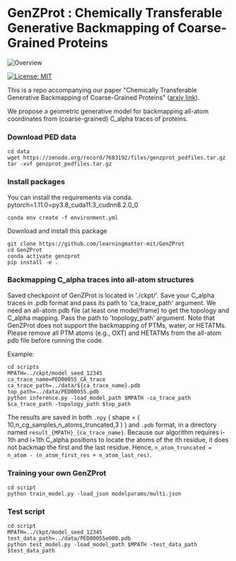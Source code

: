 # GenZProt : Chemically Transferable Generative Backmapping of Coarse-Grained Proteins

![Overview](./overview.png)  

[//]: # (Badges)
[![License: MIT](https://img.shields.io/badge/License-MIT-yellow.svg)](https://opensource.org/licenses/MIT)

This is a repo accompanying our paper "Chemically Transferable Generative Backmapping of Coarse-Grained Proteins" ([arxiv link](https://arxiv.org/abs/2303.01569)). 

We propose a geometric generative model for backmapping all-atom coordinates from (coarse-grained) C_alpha traces of proteins.

### Download PED data
```
cd data
wget https://zenodo.org/record/7683192/files/genzprot_pedfiles.tar.gz
tar -xvf genzprot_pedfiles.tar.gz
```

### Install packages  

You can install the requirements via conda. 
pytorch=1.11.0=py3.8_cuda11.3_cudnn8.2.0_0
```
conda env create -f environment.yml
```

Download and install this package
```
git clone https://github.com/learningmatter-mit/GenZProt
cd GenZProt
conda activate genzprot
pip install -e . 
```

### Backmapping C_alpha traces into all-atom structures  

Saved checkpoint of GenZProt is located in './ckpt/'. 
Save your C_alpha traces in .pdb format and pass its path to 'ca_trace_path' argument.
We need an all-atom pdb file (at least one model/frame) to get the topology and C_alpha mapping. Pass the path to 'topology_path' argument. Note that GenZProt does not support the backmapping of PTMs, water, or HETATMs. Please remove all PTM atoms (e.g., OXT) and HETATMs from the all-atom pdb file before running the code.    

Example:     
```
cd scripts
MPATH=../ckpt/model_seed_12345
ca_trace_name=PED00055_CA_trace
ca_trace_path=../data/${ca_trace_name}.pdb
top_path=../data/PED00055.pdb
python inference.py -load_model_path $MPATH -ca_trace_path $ca_trace_path -topology_path $top_path
```
The results are saved in both ```.npy``` ( shape = ( 10,n_cg_samples,n_atoms_truncated,3 ) ) and ```.pdb``` format, in a directory named ```result_{MPATH}_{ca_trace_name}```. Because our algorithm requires i-1th and i+1th C_alpha positions to locate the atoms of the ith residue, it does not backmap the first and the last residue. Hence, ```n_atom_truncated = n_atom - (n_atom_first_res + n_atom_last_res)```.     


### Training your own GenZProt
```
cd script
python train_model.py -load_json modelparams/multi.json
```

### Test script
```
cd script
MPATH=../ckpt/model_seed_12345
test_data_path=../data/PED00055e000.pdb
python test_model.py -load_model_path $MPATH -test_data_path $test_data_path
```
